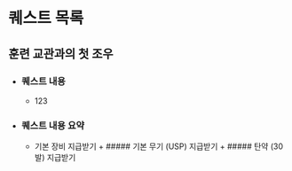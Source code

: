 # 퀘스트 목록

## 훈련 교관과의 첫 조우
* ### 퀘스트 내용
  - 123
* ### 퀘스트 내용 요약
  - 기본 장비 지급받기
        + ##### 기본 무기 (USP) 지급받기
        + ##### 탄약 (30발) 지급받기
